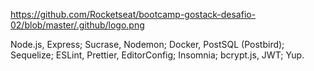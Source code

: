 https://github.com/Rocketseat/bootcamp-gostack-desafio-02/blob/master/.github/logo.png

Node.js, Express;
Sucrase, Nodemon;
Docker, PostSQL (Postbird);
Sequelize;
ESLint, Prettier, EditorConfig;
Insomnia;
bcrypt.js, JWT;
Yup.
